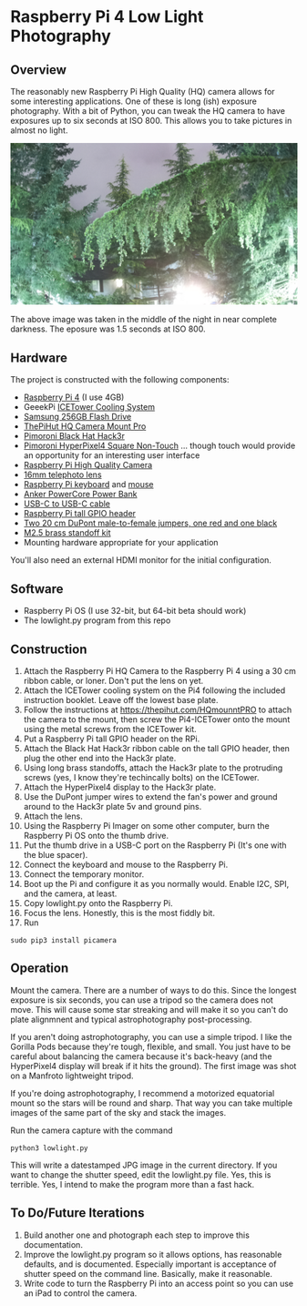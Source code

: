 # Raspberry Pi 4 Low Light Photography

## Overview

The reasonably new Raspberry Pi High Quality (HQ) camera allows for some
interesting applications. One of these is long (ish) exposure photography.
With a bit of Python, you can tweak the HQ camera to have exposures up to
six seconds at ISO 800. This allows you to take pictures in almost no light.

![Weather cam image taken in near complete darkness](images/202105090247_kh_low.jpg)

The above image was taken in the middle of the night in near complete darkness.
The eposure was 1.5 seconds at ISO 800.

## Hardware

The project is constructed with the following components:

* [Raspberry Pi 4](https://www.pishop.us/product/raspberry-pi-4-model-b-4gb/) (I use 4GB)
* GeeekPi [ICETower Cooling System](https://www.amazon.com/gp/product/B07ZCW27VK/ref=ppx_yo_dt_b_search_asin_title?ie=UTF8&psc=1)
* [Samsung 256GB Flash Drive](https://www.amazon.com/gp/product/B07D7Q41PM/ref=ppx_yo_dt_b_search_asin_title?ie=UTF8&psc=1)
* [ThePiHut HQ Camera Mount Pro](https://thepihut.com/products/mounting-plate-for-high-quality-camera?variant=31867507146814)
* [Pimoroni Black Hat Hack3r](https://shop.pimoroni.com/products/mini-black-hat-hack3r?variant=19448025991)
* [Pimoroni HyperPixel4 Square Non-Touch](https://shop.pimoroni.com/products/hyperpixel-4-square?variant=30138251477075) ... though touch would provide an
opportunity for an interesting user interface
* [Raspberry Pi High Quality Camera](https://www.pishop.us/product/raspberry-pi-hq-camera/)
* [16mm telephoto lens](https://www.pishop.us/product/16mm-telephoto-lens-for-raspberry-pi-hq-camera/)
* [Raspberry Pi keyboard](https://www.pishop.us/product/raspberry-pi-official-keyboard-red-white/) and [mouse](https://www.pishop.us/product/raspberry-pi-official-mouse/)
* [Anker PowerCore Power Bank](https://www.amazon.com/Anker-PowerCore-Essential-Portable-High-Capacity/dp/B07SQ5MQ6K/ref=dp_prsubs_3?pd_rd_i=B07SQ5MQ6K&psc=1)
* [USB-C to USB-C cable](https://www.amazon.com/gp/product/B07DQM7WH5/ref=ppx_yo_dt_b_search_asin_title?ie=UTF8&psc=1)
* [Raspberry Pi tall GPIO header](https://www.pishop.us/product/gpio-stacking-header-for-pi-extra-long-2-20-pins/)
* [Two 20 cm DuPont male-to-female jumpers, one red and one black](https://www.amazon.com/ABBREE-120PCS-Female-Jumper-Arduino/dp/B08ZNP22MP/ref=sr_1_25?dchild=1&keywords=dupont+jumper+wires&qid=1620675802&s=electronics&sr=1-25)
* [M2.5 brass standoff kit](https://www.amazon.com/gp/product/B01MXSJXLO/ref=ppx_yo_dt_b_search_asin_title?ie=UTF8&psc=1)
* Mounting hardware appropriate for your application

You'll also need an external HDMI monitor for the initial configuration.

## Software

* Raspberry Pi OS (I use 32-bit, but 64-bit beta should work)
* The lowlight.py program from this repo

## Construction

1. Attach the Raspberry Pi HQ Camera to the Raspberry Pi 4 using
a 30 cm ribbon cable, or loner. Don't put the lens on yet.
2. Attach the ICETower cooling system on the Pi4 following the
included instruction booklet. Leave off the lowest base plate.
3. Follow the instructions at https://thepihut.com/HQmounntPRO to attach
the camera to the mount, then screw the Pi4-ICETower onto the mount using the
metal screws from the ICETower kit.
4. Put a Raspberry Pi tall GPIO header on the RPi.
5. Attach the Black Hat Hack3r ribbon cable on the tall GPIO header, then plug
the other end into the Hack3r plate.
6. Using long brass standoffs, attach the Hack3r plate to the protruding screws
(yes, I know they're techincally bolts) on the ICETower.
7. Attach the HyperPixel4 display to the Hack3r plate.
8. Use the DuPont jumper wires to extend the fan's power and ground around to the
Hack3r plate 5v and ground pins.
9. Attach the lens.
10. Using the Raspberry Pi Imager on some other computer, burn the Raspberry Pi
OS onto the thumb drive.
11. Put the thumb drive in a USB-C port on the Raspberry Pi (It's one with the
blue spacer).
12. Connect the keyboard and mouse to the Raspberry Pi.
13. Connect the temporary monitor.
14. Boot up the Pi and configure it as you normally would. Enable I2C, SPI, and
the camera, at least.
15. Copy lowlight.py onto the Raspberry Pi.
16. Focus the lens. Honestly, this is the most fiddly bit.
17. Run
```
sudo pip3 install picamera
```

## Operation

Mount the camera. There are a number of ways to do this. Since the longest
exposure is six seconds, you can use a tripod so the camera does not move. This
will cause some star streaking and will make it so you can't do plate alignmnent
and typical astrophotography post-processing.

If you aren't doing astrophotography, you can use a simple tripod. I like the
Gorilla Pods because they're tough, flexible, and small. You just have to be
careful about balancing the camera because it's back-heavy (and the 
HyperPixel4 display will break if it hits the ground). The first image was
shot on a Manfroto lightweight tripod.

If you're doing astrophotography, I recommend a motorized equatorial mount so
the stars will be round and sharp. That way you can take multiple images of the
same part of the sky and stack the images.

Run the camera capture with the command
```
python3 lowlight.py
```
This will write a datestamped JPG image in the current directory. If you want to
change the shutter speed, edit the lowlight.py file. Yes, this is terrible. Yes, I 
intend to make the program more than a fast hack.


## To Do/Future Iterations

1. Build another one and photograph each step to improve this documentation.
2. Improve the lowlight.py program so it allows options, has reasonable
defaults, and is documented. Especially important is acceptance of shutter speed
on the command line. Basically, make it reasonable.
3. Write code to turn the Raspberry Pi into an access point so you can use an iPad
to control the camera.

